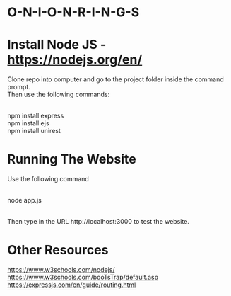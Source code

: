 # O-N-I-O-N-R-I-N-G-S

# Install Node JS - https://nodejs.org/en/

Clone repo into computer and go to the project folder inside the command prompt. <br/>
Then use the following commands: <br/> <br/>

npm install express <br/>
npm install ejs <br/>
npm install unirest <br/>

# Running The Website

Use the following command <br/><br/>

node app.js <br/><br/>

Then type in the URL http://localhost:3000 to test the website.

# Other Resources

https://www.w3schools.com/nodejs/ <br/>
https://www.w3schools.com/booTsTrap/default.asp <br/>
https://expressjs.com/en/guide/routing.html <br/>
